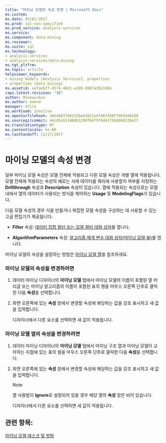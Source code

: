 ```yaml
---
title: "마이닝 모델의 속성 변경 | Microsoft Docs"
ms.custom: 
ms.date: 03/01/2017
ms.prod: sql-non-specified
ms.prod_service: analysis-services
ms.service: 
ms.component: data-mining
ms.reviewer: 
ms.suite: sql
ms.technology:
- analysis-services
- analysis-services/data-mining
ms.tgt_pltfrm: 
ms.topic: article
helpviewer_keywords:
- mining models [Analysis Services], properties
- properties [data mining]
ms.assetid: aefaeb7f-d174-48d1-a188-0987a3b1196b
caps.latest.revision: "38"
author: Minewiskan
ms.author: owend
manager: kfile
ms.workload: Inactive
ms.openlocfilehash: a0b40837b81326e63821e4f46f360f79b5940280
ms.sourcegitcommit: 44cd5c651488b5296fb679f6d43f50d068339a27
ms.translationtype: HT
ms.contentlocale: ko-KR
ms.lasthandoff: 11/17/2017
---
```

# <a name="change-the-properties-of-a-mining-model"></a>마이닝 모델의 속성 변경
  일부 마이닝 모델 속성은 모델 전체에 적용되고 다른 모델 속성은 개별 열에 적용됩니다. 모델 전체에 적용되는 속성의 예로는 사례 데이터를 쿼리에 사용할지 여부를 지정하는 **Drillthrough** 속성과 **Description** 속성이 있습니다. 열에 적용되는 속성으로는 모델 내에서 열의 데이터가 사용되는 방식을 제어하는 **Usage** 및 **ModelingFlags**가 있습니다.  
  
 다음 모델 속성의 경우 식을 만들거나 복잡한 모델 속성을 구성하는 데 사용할 수 있는 고급 편집기가 제공됩니다.  
  
-   **Filter** 속성: [데이터 집합 필터 또는 모델 필터 대화 상자](http://msdn.microsoft.com/library/a9602174-b7e2-4e16-8ded-dfd8eb9264d7)를 엽니다.  
  
-   **AlgorithmParameters** 속성: [알고리즘 매개 변수 대화 상자&#40;마이닝 모델 뷰&#41;](http://msdn.microsoft.com/library/57f9f6f8-8ca4-4a6e-8f18-85f0571b7060)를 엽니다.  
  
 마이닝 모델의 속성을 설정하는 방법은 [마이닝 모델 열](../../analysis-services/data-mining/mining-model-columns.md)을 참조하세요.  
  
### <a name="to-change-the-properties-of-a-mining-model"></a>마이닝 모델의 속성을 변경하려면  
  
1.  데이터 마이닝 디자이너의 **마이닝 모델** 탭에서 마이닝 모델의 이름이 포함된 열 머리글 또는 마이닝 알고리즘의 이름이 포함된 표의 행을 마우스 오른쪽 단추로 클릭한 다음 **속성**을 선택합니다.  
  
2.  화면 오른쪽에 있는 **속성** 창에서 변경할 속성에 해당하는 값을 강조 표시하고 새 값을 입력합니다.  
  
     디자이너에서 다른 요소를 선택하면 새 값이 적용됩니다.  
  
### <a name="to-change-the-properties-of-a-mining-model-column"></a>마이닝 모델 열의 속성을 변경하려면  
  
1.  데이터 마이닝 디자이너의 **마이닝 모델** 탭에서 마이닝 구조 열과 마이닝 모델이 교차하는 지점에 있는 표의 셀을 마우스 오른쪽 단추로 클릭한 다음 **속성**을 선택합니다.  
  
2.  화면 오른쪽에 있는 **속성** 창에서 변경할 속성에 해당하는 값을 강조 표시하고 새 값을 입력합니다.  
  
    > [!NOTE]  
    >  열 사용법이 **Ignore**로 설정되어 있을 경우 해당 열의 **속성** 창은 비어 있습니다.  
  
     디자이너에서 다른 요소를 선택하면 새 값이 적용됩니다.  
  
## <a name="see-also"></a>관련 항목:  
 [마이닝 모델 태스크 및 방법](../../analysis-services/data-mining/mining-model-tasks-and-how-tos.md)  
  
  
